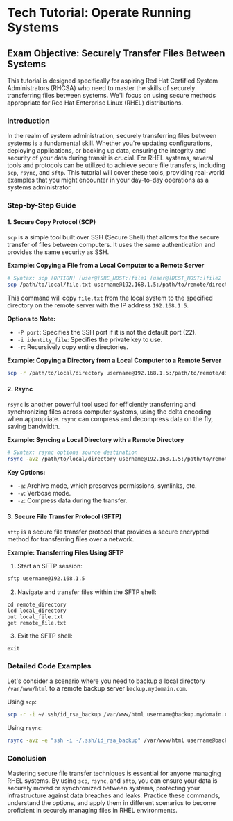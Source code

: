 # Tech Tutorial: Operate Running Systems

## Exam Objective: Securely Transfer Files Between Systems

This tutorial is designed specifically for aspiring Red Hat Certified System Administrators (RHCSA) who need to master the skills of securely transferring files between systems. We'll focus on using secure methods appropriate for Red Hat Enterprise Linux (RHEL) distributions.

### Introduction

In the realm of system administration, securely transferring files between systems is a fundamental skill. Whether you're updating configurations, deploying applications, or backing up data, ensuring the integrity and security of your data during transit is crucial. For RHEL systems, several tools and protocols can be utilized to achieve secure file transfers, including `scp`, `rsync`, and `sftp`. This tutorial will cover these tools, providing real-world examples that you might encounter in your day-to-day operations as a systems administrator.

### Step-by-Step Guide

#### 1. Secure Copy Protocol (SCP)

`scp` is a simple tool built over SSH (Secure Shell) that allows for the secure transfer of files between computers. It uses the same authentication and provides the same security as SSH.

**Example: Copying a File from a Local Computer to a Remote Server**

```bash
# Syntax: scp [OPTION] [user@]SRC_HOST:]file1 [user@]DEST_HOST:]file2
scp /path/to/local/file.txt username@192.168.1.5:/path/to/remote/directory/
```
This command will copy `file.txt` from the local system to the specified directory on the remote server with the IP address `192.168.1.5`.

**Options to Note:**
- `-P port`: Specifies the SSH port if it is not the default port (22).
- `-i identity_file`: Specifies the private key to use.
- `-r`: Recursively copy entire directories.

**Example: Copying a Directory from a Local Computer to a Remote Server**

```bash
scp -r /path/to/local/directory username@192.168.1.5:/path/to/remote/directory/
```

#### 2. Rsync

`rsync` is another powerful tool used for efficiently transferring and synchronizing files across computer systems, using the delta encoding when appropriate. `rsync` can compress and decompress data on the fly, saving bandwidth.

**Example: Syncing a Local Directory with a Remote Directory**

```bash
# Syntax: rsync options source destination
rsync -avz /path/to/local/directory username@192.168.1.5:/path/to/remote/directory/
```
**Key Options:**
- `-a`: Archive mode, which preserves permissions, symlinks, etc.
- `-v`: Verbose mode.
- `-z`: Compress data during the transfer.

#### 3. Secure File Transfer Protocol (SFTP)

`sftp` is a secure file transfer protocol that provides a secure encrypted method for transferring files over a network.

**Example: Transferring Files Using SFTP**

1. Start an SFTP session:
```bash
sftp username@192.168.1.5
```

2. Navigate and transfer files within the SFTP shell:
```sftp
cd remote_directory
lcd local_directory
put local_file.txt
get remote_file.txt
```

3. Exit the SFTP shell:
```sftp
exit
```

### Detailed Code Examples

Let's consider a scenario where you need to backup a local directory `/var/www/html` to a remote backup server `backup.mydomain.com`.

Using `scp`:
```bash
scp -r -i ~/.ssh/id_rsa_backup /var/www/html username@backup.mydomain.com:/backups/
```

Using `rsync`:
```bash
rsync -avz -e "ssh -i ~/.ssh/id_rsa_backup" /var/www/html username@backup.mydomain.com:/backups/
```

### Conclusion

Mastering secure file transfer techniques is essential for anyone managing RHEL systems. By using `scp`, `rsync`, and `sftp`, you can ensure your data is securely moved or synchronized between systems, protecting your infrastructure against data breaches and leaks. Practice these commands, understand the options, and apply them in different scenarios to become proficient in securely managing files in RHEL environments.